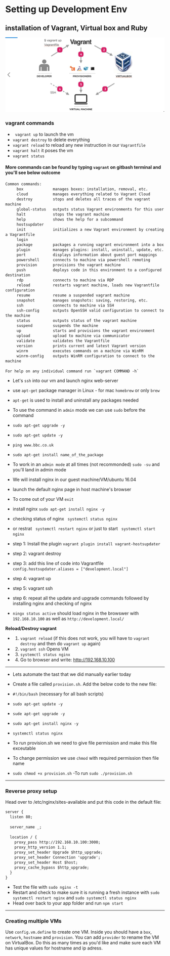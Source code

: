 # Setting up Development Env
## installation of Vagrant, Virtual box and Ruby
![](dev_env.png)
### vagrant commands
- ` vagrant up` to launch the vm
- `vagrant destroy` to delete everything 
- `vagrant reload` to reload any new instruction in our `Vagrantfile`
- `vagrant halt` it poses the vm
- `vagrant status`

#### More commands can be found by typing `vagrant` on gitbash terminal and you'll see below outcome
```
Common commands:
     box             manages boxes: installation, removal, etc.
     cloud           manages everything related to Vagrant Cloud
     destroy         stops and deletes all traces of the vagrant machine
     global-status   outputs status Vagrant environments for this user
     halt            stops the vagrant machine
     help            shows the help for a subcommand
     hostsupdater
     init            initializes a new Vagrant environment by creating a Vagrantfile
     login
     package         packages a running vagrant environment into a box
     plugin          manages plugins: install, uninstall, update, etc.
     port            displays information about guest port mappings
     powershell      connects to machine via powershell remoting
     provision       provisions the vagrant machine
     push            deploys code in this environment to a configured destination
     rdp             connects to machine via RDP
     reload          restarts vagrant machine, loads new Vagrantfile configuration
     resume          resume a suspended vagrant machine
     snapshot        manages snapshots: saving, restoring, etc.
     ssh             connects to machine via SSH
     ssh-config      outputs OpenSSH valid configuration to connect to the machine
     status          outputs status of the vagrant machine
     suspend         suspends the machine
     up              starts and provisions the vagrant environment
     upload          upload to machine via communicator
     validate        validates the Vagrantfile
     version         prints current and latest Vagrant version
     winrm           executes commands on a machine via WinRM
     winrm-config    outputs WinRM configuration to connect to the machine

For help on any individual command run `vagrant COMMAND -h`
```
- Let's `ssh` into our vm and launch nginx web-server
- use `apt-get` package manager in Linux - for mac `homebrew` or only `brew`
- `apt-get` is used to install and uninstall any packages needed
- To use the command in `admin` mode we can use `sudo` before the command
- `sudo apt-get upgrade -y`
- `sudo apt-get update -y`
- `ping www.bbc.co.uk`
- `sudo apt-get install name_of_the_package` 
- To work in an `admin mode` at all times (not recommonded) `sudo -su` and you'll land in admin mode
- We will install nginx in our guest machine/VM/ubuntu 16.04
- launch the default nginx page in host machine's browser
- To come out of your VM `exit`
- install nginx `sudo apt-get install nginx -y`
- checking status of nginx ` systemctl status nginx` 
- or restrat ` systemctl restart nginx` or just to start ` systemctl start nginx` 



- step 1: Install the plugin `vagrant plugin install vagrant-hostsupdater`
- step 2: vagrant destroy
- step 3: add this line of code into Vagrantfile `config.hostsupdater.aliases = ["development.local"]`
- step 4: vagrant up
- step 5: vagrant ssh
- step 6: repeat all the update and upgrade commands followed by installing nginx and checking of nginx
- `ningx status active` should load nginx in the browswer with `192.168.10.100` as well as `http://development.local/`

**Reload/Destroy vagrant**
- 1) `vagrant reload` (if this does not work, you will have to `vagrant destroy` and then do `vagrant up` again)
- 2) `vagrant ssh` Opens VM
- 3) `systemctl status nginx` 
- 4) Go to browser and write: http://192.168.10.100
- ---------------------------------------------------- 
- Lets automate the tast that we did manually earlier today
- Create a file called `provision.sh`. Add the below code to the new file: 

- `#!/bin/bash` (necessary for all bash scripts)
- `sudo apt-get update -y`
- `sude apt-get upgrade -y`
- `sudo apt-get install nginx -y`
- `systemctl status nginx`

- To run provision.sh we need to give file permission and make this file exceutable
- To change permission we use `chmod` with required permission then file name
- `sudo chmod +x provision.sh`
-To run `sudo ./provision.sh`
- ---------------------------------------------------- 
### Reverse proxy setup
Head over to /etc/nginx/sites-available and put this code in the default file:
```
server {
  listen 80;

  server_name _;

  location / {
    proxy_pass http://192.168.10.100:3000;
    proxy_http_version 1.1;
    proxy_set_header Upgrade $http_upgrade;
    proxy_set_header Connection 'upgrade';
    proxy_set_header Host $host;
    proxy_cache_bypass $http_upgrade;
  }
}
```
- Test the file with `sudo nginx -t`
- Restart and check to make sure it is running a fresh instance with `sudo systemctl restart nginx` and `sudo systemctl status nginx`
- Head over back to your app folder and run `npm start`
- ---------------------------------------------------- 
### Creating multiple VMs
Use `config.vm.define` to create one VM. Inside you should have a `box`, `network`, `hostname` and `provision`. You can add `provider` to rename the VM on VirtualBox. Do this as many times as you'd like and make sure each VM has unique values for hostname and ip adress.
